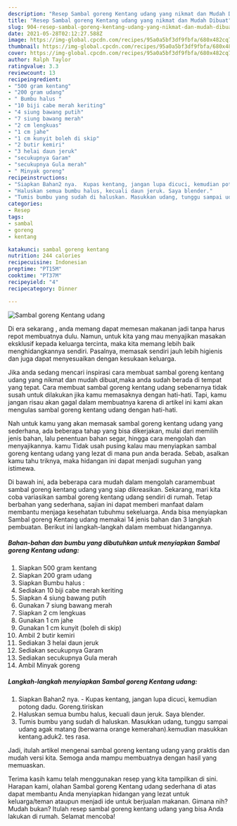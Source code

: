 ```yaml
---
description: "Resep Sambal goreng Kentang udang yang nikmat dan Mudah Dibuat"
title: "Resep Sambal goreng Kentang udang yang nikmat dan Mudah Dibuat"
slug: 904-resep-sambal-goreng-kentang-udang-yang-nikmat-dan-mudah-dibuat
date: 2021-05-28T02:12:27.588Z
image: https://img-global.cpcdn.com/recipes/95a0a5bf3df9fbfa/680x482cq70/sambal-goreng-kentang-udang-foto-resep-utama.jpg
thumbnail: https://img-global.cpcdn.com/recipes/95a0a5bf3df9fbfa/680x482cq70/sambal-goreng-kentang-udang-foto-resep-utama.jpg
cover: https://img-global.cpcdn.com/recipes/95a0a5bf3df9fbfa/680x482cq70/sambal-goreng-kentang-udang-foto-resep-utama.jpg
author: Ralph Taylor
ratingvalue: 3.3
reviewcount: 13
recipeingredient:
- "500 gram kentang"
- "200 gram udang"
- " Bumbu halus "
- "10 biji cabe merah keriting"
- "4 siung bawang putih"
- "7 siung bawang merah"
- "2 cm lengkuas"
- "1 cm jahe"
- "1 cm kunyit boleh di skip"
- "2 butir kemiri"
- "3 helai daun jeruk"
- "secukupnya Garam"
- "secukupnya Gula merah"
- " Minyak goreng"
recipeinstructions:
- "Siapkan Bahan2 nya.  Kupas kentang, jangan lupa dicuci, kemudian potong dadu. Goreng.tiriskan"
- "Haluskan semua bumbu halus, kecuali daun jeruk. Saya blender."
- "Tumis bumbu yang sudah di haluskan. Masukkan udang, tunggu sampai udang agak matang (berwarna orange kemerahan).kemudian masukkan kentang.aduk2. tes rasa."
categories:
- Resep
tags:
- sambal
- goreng
- kentang

katakunci: sambal goreng kentang 
nutrition: 244 calories
recipecuisine: Indonesian
preptime: "PT15M"
cooktime: "PT37M"
recipeyield: "4"
recipecategory: Dinner

---
```



![Sambal goreng Kentang udang](https://img-global.cpcdn.com/recipes/95a0a5bf3df9fbfa/680x482cq70/sambal-goreng-kentang-udang-foto-resep-utama.jpg)

Di era  sekarang , anda memang dapat memesan makanan jadi tanpa harus repot membuatnya dulu. Namun, untuk kita yang mau menyajikan masakan eksklusif kepada keluarga tercinta, maka kita memang lebih baik menghidangkannya sendiri. Pasalnya, memasak sendiri jauh lebih higienis dan juga dapat menyesuaikan dengan kesukaan keluarga.

Jika anda sedang mencari inspirasi cara membuat sambal goreng kentang udang yang nikmat dan mudah dibuat,maka anda sudah berada di tempat yang tepat. Cara membuat sambal goreng kentang udang  sebenarnya tidak susah untuk dilakukan jika kamu memasaknya dengan hati-hati. Tapi, kamu jangan risau akan gagal dalam membuatnya 
karena di artikel ini kami akan mengulas sambal goreng kentang udang dengan hati-hati.  



Nah untuk kamu yang akan memasak sambal goreng kentang udang yang sederhana, ada beberapa tahap yang bisa dikerjakan, mulai dari memilih jenis bahan, lalu penentuan bahan segar, hingga cara mengolah dan menyajikannya. kamu Tidak usah pusing kalau mau menyiapkan sambal goreng kentang udang yang lezat di mana pun anda berada. Sebab, asalkan kamu  tahu triknya, maka hidangan ini dapat menjadi suguhan yang istimewa.

Di bawah ini, ada beberapa cara mudah dalam mengolah caramembuat sambal goreng kentang udang yang siap dikreasikan. Sekarang, mari kita coba variasikan sambal goreng kentang udang sendiri di rumah. Tetap berbahan yang sederhana, sajian ini dapat memberi manfaat dalam membantu menjaga kesehatan tubuhmu sekeluarga. Anda bisa menyiapkan Sambal goreng Kentang udang memakai 14 jenis bahan dan 3 langkah pembuatan. Berikut ini langkah-langkah dalam membuat hidangannya.

<!--inarticleads1-->

##### Bahan-bahan dan bumbu yang dibutuhkan untuk menyiapkan Sambal goreng Kentang udang:

1. Siapkan 500 gram kentang
1. Siapkan 200 gram udang
1. Siapkan  Bumbu halus :
1. Sediakan 10 biji cabe merah keriting
1. Siapkan 4 siung bawang putih
1. Gunakan 7 siung bawang merah
1. Siapkan 2 cm lengkuas
1. Gunakan 1 cm jahe
1. Gunakan 1 cm kunyit (boleh di skip)
1. Ambil 2 butir kemiri
1. Sediakan 3 helai daun jeruk
1. Sediakan secukupnya Garam
1. Sediakan secukupnya Gula merah
1. Ambil  Minyak goreng




<!--inarticleads2-->

##### Langkah-langkah menyiapkan Sambal goreng Kentang udang:

1. Siapkan Bahan2 nya.  - Kupas kentang, jangan lupa dicuci, kemudian potong dadu. Goreng.tiriskan
1. Haluskan semua bumbu halus, kecuali daun jeruk. Saya blender.
1. Tumis bumbu yang sudah di haluskan. Masukkan udang, tunggu sampai udang agak matang (berwarna orange kemerahan).kemudian masukkan kentang.aduk2. tes rasa.




Jadi, itulah artikel mengenai  sambal goreng kentang udang  yang praktis dan mudah versi kita. Semoga anda mampu membuatnya dengan hasil yang memuaskan. 

Terima kasih kamu telah menggunakan resep yang kita tampilkan di sini. Harapan kami, olahan  Sambal goreng Kentang udang sederhana di atas dapat membantu Anda menyiapkan hidangan yang lezat untuk keluarga/teman ataupun menjadi ide untuk berjualan makanan. Gimana nih? Mudah bukan? Itulah resep sambal goreng kentang udang yang bisa Anda lakukan di rumah. Selamat mencoba!

